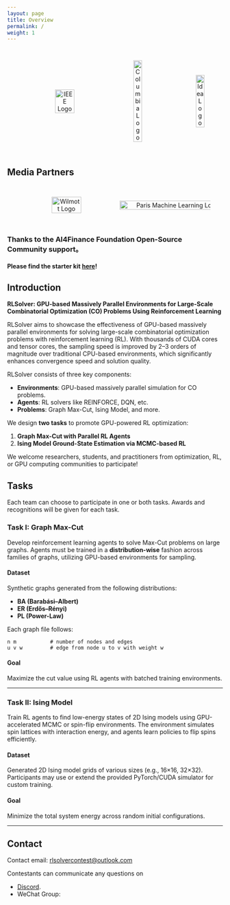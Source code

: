 ```yaml
---
layout: page
title: Overview
permalink: /
weight: 1
---
```


<div style="text-align: center; display: flex; width: 100%; justify-content: space-evenly; align-items: center; gap: 1em; padding: 2em">
  <img style="width: 30%;" src="https://github.com/Open-Finance-Lab/FinRL_Contest_2025/blob/main/docs/assets/logos/ieee-logo.png?raw=true" alt="IEEE Logo">
  <img style="width: 20%;" src="https://github.com/Open-Finance-Lab/FinRL_Contest_2025/blob/main/docs/assets/logos/columbiau.jpeg?raw=true" alt="Columbia Logo">
  <img style="width: 20%;" src="https://github.com/Open-Finance-Lab/FinRL_Contest_2025/blob/main/docs/assets/logos/idea.jpeg?raw=true" alt="Idea Logo">
</div>

## Media Partners 
<div style="text-align: center; display: flex; width: 100%; justify-content: space-evenly; align-items: center; gap: 1em; padding: 2em">
  <!-- Wilmott Logo -->
  <a href="https://wilmott.com/" target="_blank">
      <img style="width: 80%;" src="https://github.com/Open-Finance-Lab/FinRL_Contest_2025/blob/main/docs/assets/logos/Wilmott.jpg?raw=true" alt="Wilmott Logo">
  </a>

  <!-- Paris Machine Learning Logo (Same size as PyQuant News) -->
  <a href="http://parismlgroup.org/" target="_blank">
      <img style="width: 120%;" src="https://github.com/Open-Finance-Lab/FinRL_Contest_2025/blob/main/docs/assets/logos/paris_machine_learning_new.png?raw=true" alt="Paris Machine Learning Logo">
  </a>
</div>

### Thanks to the AI4Finance Foundation Open-Source Community support。

#### Please find the starter kit [here](https://github.com/Open-Finance-Lab/RLSolver_Contest_2025)!

## Introduction

**RLSolver: GPU-based Massively Parallel Environments for Large-Scale Combinatorial Optimization (CO) Problems Using Reinforcement Learning**

RLSolver aims to showcase the effectiveness of GPU-based massively parallel environments for solving large-scale combinatorial optimization problems with reinforcement learning (RL). With thousands of CUDA cores and tensor cores, the sampling speed is improved by 2–3 orders of magnitude over traditional CPU-based environments, which significantly enhances convergence speed and solution quality.

RLSolver consists of three key components:
- **Environments**: GPU-based massively parallel simulation for CO problems.
- **Agents**: RL solvers like REINFORCE, DQN, etc.
- **Problems**: Graph Max-Cut, Ising Model, and more.

We design **two tasks** to promote GPU-powered RL optimization:
1. **Graph Max-Cut with Parallel RL Agents**
2. **Ising Model Ground-State Estimation via MCMC-based RL**

We welcome researchers, students, and practitioners from optimization, RL, or GPU computing communities to participate!


## Tasks

Each team can choose to participate in one or both tasks. Awards and recognitions will be given for each task.

### Task I: Graph Max-Cut

Develop reinforcement learning agents to solve Max-Cut problems on large graphs. Agents must be trained in a **distribution-wise** fashion across families of graphs, utilizing GPU-based environments for sampling.

#### Dataset

Synthetic graphs generated from the following distributions:
- **BA (Barabási–Albert)**
- **ER (Erdős–Rényi)**
- **PL (Power-Law)**

Each graph file follows:

```
n m           # number of nodes and edges  
u v w         # edge from node u to v with weight w  
```

#### Goal

Maximize the cut value using RL agents with batched training environments.

---

### Task II: Ising Model

Train RL agents to find low-energy states of 2D Ising models using GPU-accelerated MCMC or spin-flip environments. The environment simulates spin lattices with interaction energy, and agents learn policies to flip spins efficiently.

#### Dataset

Generated 2D Ising model grids of various sizes (e.g., 16×16, 32×32). Participants may use or extend the provided PyTorch/CUDA simulator for custom training.

#### Goal

Minimize the total system energy across random initial configurations.

---


## Contact
Contact email: rlsolvercontest@outlook.com

Contestants can communicate any questions on 
* [Discord](https://discord.gg/RNYsEwcXVj).
* WeChat Group:
<div style="text-align: center; display: flex; width: 100%; justify-content: space-evenly; align-items: left; gap: 1em; padding: 2em">
</div>




